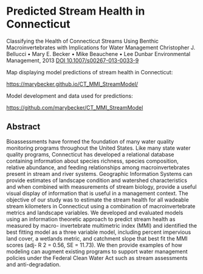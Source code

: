 # Predicted Stream Health in Connecticut

Classifying the Health of Connecticut Streams Using Benthic Macroinvertebrates with Implications for Water Management
Christopher J. Bellucci • Mary E. Becker • Mike Beauchene • Lee Dunbar
Environmental Management, 2013 [DOI 10.1007/s00267-013-0033-9](https://doi.org/10.1007/s00267-013-0033-9)

Map displaying model predictions of stream health in Connecticut:

https://marybecker.github.io/CT_MMI_StreamModel/

Model development and data used for predictions:

https://github.com/marybecker/CT_MMI_StreamModel

## Abstract 

Bioassessments have formed the foundation of
many water quality monitoring programs throughout the
United States. Like many state water quality programs,
Connecticut has developed a relational database containing
information about species richness, species composition,
relative abundance, and feeding relationships among
macroinvertebrates present in stream and river systems.
Geographic Information Systems can provide estimates of
landscape condition and watershed characteristics and
when combined with measurements of stream biology,
provide a useful visual display of information that is useful
in a management context. The objective of our study was to
estimate the stream health for all wadeable stream kilometers 
in Connecticut using a combination of macroinvertebrate 
metrics and landscape variables. We developed
and evaluated models using an information theoretic
approach to predict stream health as measured by macro-
invertebrate multimetric index (MMI) and identified the
best fitting model as a three variable model, including
percent impervious land cover, a wetlands metric, and
catchment slope that best fit the MMI scores (adj-
R 2 = 0.56, SE = 11.73). We then provide examples of
how modeling can augment existing programs to support
water management policies under the Federal Clean Water
Act such as stream assessments and anti-degradation.

